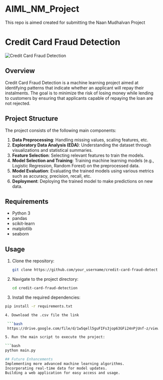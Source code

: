 # AIML_NM_Project
This repo is aimed created for submitting the Naan Mudhalvan Project
# Credit Card Fraud Detection

![Credit Card Fraud Detection](https://images.unsplash.com/photo-1568962987615-7c7c303b042f?ixlib=rb-1.2.1&ixid=eyJhcHBfaWQiOjEyMDd9&auto=format&fit=crop&w=1350&q=80)

## Overview

Credit Card Fraud Detection is a machine learning project aimed at identifying patterns that indicate whether an applicant will repay their instalments. The goal is to minimize the risk of losing money while lending to customers by ensuring that applicants capable of repaying the loan are not rejected.

## Project Structure

The project consists of the following main components:

1. **Data Preprocessing**: Handling missing values, scaling features, etc.
2. **Exploratory Data Analysis (EDA)**: Understanding the dataset through visualizations and statistical summaries.
3. **Feature Selection**: Selecting relevant features to train the models.
4. **Model Selection and Training**: Training machine learning models (e.g., Logistic Regression, Random Forest) on the preprocessed data.
5. **Model Evaluation**: Evaluating the trained models using various metrics such as accuracy, precision, recall, etc.
6. **Deployment**: Deploying the trained model to make predictions on new data.

## Requirements

- Python 3
- pandas
- scikit-learn
- matplotlib
- seaborn

## Usage

1. Clone the repository:

   ```bash
   git clone https://github.com/your_username/credit-card-fraud-detection.git
   
2. Navigate to the project directory:

   ```bash
   cd credit-card-fraud-detection


4. Install the required dependencies:
 
  ```bash
  pip install -r requirements.txt

4. Download the .csv file the link

   ```bash
   https://drive.google.com/file/d/1w5qell5guFIFs3jop63GFi24nPjUnf-z/view

5. Run the main script to execute the project:

  ```bash
  python main.py

## Future Enhancements
  Implementing more advanced machine learning algorithms.
  Incorporating real-time data for model updates.
  Building a web application for easy access and usage.
